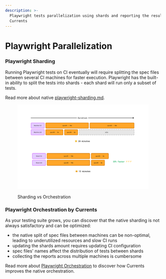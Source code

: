 ```yaml
---
description: >-
  Playwright tests parallelization using shards and reporting the results to
  Currents
---
```


# Playwright Parallelization

### Playwright Sharding

Running Playwright tests on CI eventually will require splitting the spec files between several CI machines for faster execution. Playwright has the built-in ability to split the tests into shards - each shard will run only a subset of tests.&#x20;

Read more about native [playwright-sharding.md](playwright-sharding.md "mention").



<figure><img src="../../.gitbook/assets/pw-shard-fast-bg (2).png" alt=""><figcaption><p>Sharding vs Orchestration</p></figcaption></figure>

### Playwright Orchestration by Currents

As your testing suite grows, you can discover that the native sharding is not always satisfactory and can be optimized:

* the native split of spec files between machines can be non-optimal, leading to underutilized resources and slow CI runs
* updating the shards amount requires updating CI configuration
* spec files' names affect the distribution of tests between shards
* collecting the reports across multiple machines is cumbersome

Read more about [Playwright Orchestration](playwright-orchestration.md) to discover how Currents improves the native orchestration.
